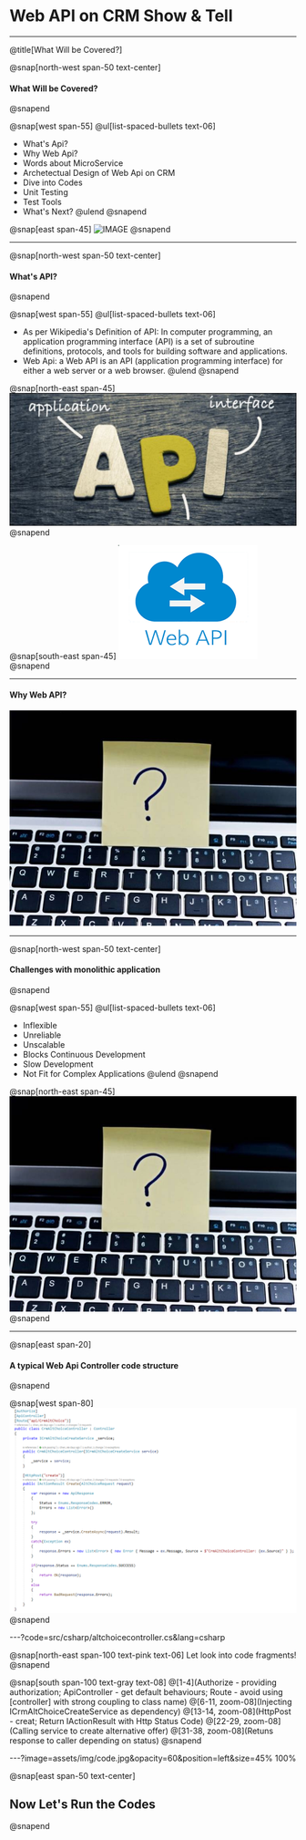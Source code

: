 # Web API on CRM **Show & Tell**

---
@title[What Will be Covered?]

@snap[north-west span-50 text-center]
#### What Will be Covered?
@snapend

@snap[west span-55]
@ul[list-spaced-bullets text-06]
- What's Api?
- Why Web Api?
- Words about MicroService
- Archetectual Design of Web Api on CRM
- Dive into Codes
- Unit Testing
- Test Tools
- What's Next?
@ulend
@snapend

@snap[east span-45]
![IMAGE](assets/img/conference.png)
@snapend

---
@snap[north-west span-50 text-center]
#### What's API?
@snapend

@snap[west span-55]
@ul[list-spaced-bullets text-06]
- As per Wikipedia's Definition of API: In computer programming, an application programming interface (API) is a set of subroutine definitions, protocols, and tools for building software and applications.
- Web Api: a Web API is an API (application programming interface) for either a web server or a web browser.
@ulend
@snapend

@snap[north-east span-45]
![IMAGE](assets/img/web-api/api-1.jpg)
@snapend

@snap[south-east span-45]
![IMAGE](assets/img/web-api/web-api-1.png)
@snapend

---

#### Why Web API?

![IMAGE](assets/img/web-api/why-question-mark-2.jpg)

---

@snap[north-west span-50 text-center]
#### Challenges with monolithic application
@snapend

@snap[west span-55]
@ul[list-spaced-bullets text-06]
- Inflexible
- Unreliable
- Unscalable
- Blocks Continuous Development
- Slow Development
- Not Fit for Complex Applications 
@ulend
@snapend

@snap[north-east span-45]
![IMAGE](assets/img/web-api/why-question-mark-2.jpg)
@snapend


---

@snap[east span-20]
#### A typical Web Api Controller code structure
@snapend

@snap[west span-80]
![IMAGE](assets/img/web-api/altchoicecontroller.png)
@snapend


---?code=src/csharp/altchoicecontroller.cs&lang=csharp

@snap[north-east span-100 text-pink text-06]
Let look into code fragments!
@snapend

@snap[south span-100 text-gray text-08]
@[1-4](Authorize - providing authorization; ApiController - get default behaviours; Route - avoid using [controller] with strong coupling to class name)
@[6-11, zoom-08](Injecting ICrmAltChoiceCreateService as dependency)
@[13-14, zoom-08](HttpPost - creat; Return IActionResult with Http Status Code)
@[22-29, zoom-08](Calling service to create alternative offer)
@[31-38, zoom-08](Retuns response to caller depending on status)
@snapend


---?image=assets/img/code.jpg&opacity=60&position=left&size=45% 100%

@snap[east span-50 text-center]
## Now Let's **Run** the Codes
@snapend

